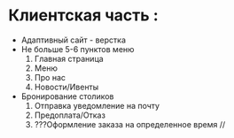 # Клиентская часть :

*  Адаптивный сайт - верстка
*  Не больше 5-6 пунктов меню
    1. Главная страница
    2. Меню
    3. Про нас
    4. Новости/Ивенты
*  Бронирование столиков
    1. Отправка уведомление на почту
    2. Предоплата/Отказ
    3. ???Оформление заказа на определенное время
    //

